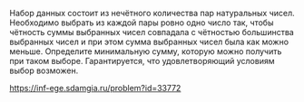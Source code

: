 Набор данных состоит из нечётного количества пар натуральных чисел. Необходимо выбрать из каждой пары ровно одно число так, чтобы чётность суммы выбранных чисел совпадала с чётностью большинства выбранных чисел и при этом сумма выбранных чисел была как можно меньше. Определите минимальную сумму, которую можно получить при таком выборе. Гарантируется, что удовлетворяющий условиям выбор возможен.

https://inf-ege.sdamgia.ru/problem?id=33772